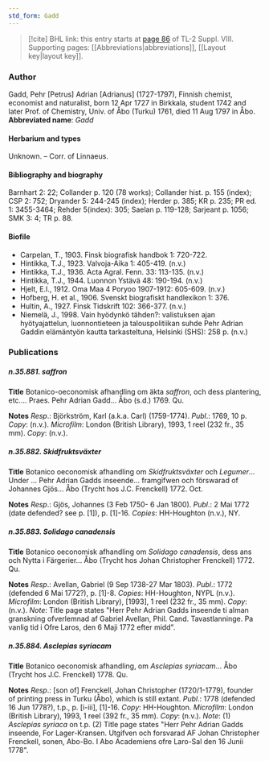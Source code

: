 ```yaml
---
std_form: Gadd
---
```


> [!cite] BHL link: this entry starts at [page 86](https://www.biodiversitylibrary.org/page/33258564) of TL-2 Suppl. VIII.
> Supporting pages: [[Abbreviations|abbreviations]], [[Layout key|layout key]].

### Author

Gadd, Pehr \[Petrus\] Adrian \[Adrianus\] (1727-1797), Finnish chemist, economist and naturalist, born 12 Apr 1727 in Birkkala, student 1742 and later Prof. of Chemistry, Univ. of Åbo (Turku) 1761, died 11 Aug 1797 in Åbo. 
**Abbreviated name**: *Gadd*

#### Herbarium and types

Unknown. – Corr. of Linnaeus.

#### Bibliography and biography

Barnhart 2: 22; Collander p. 120 (78 works); Collander hist. p. 155 (index); CSP 2: 752; Dryander 5: 244-245 (index); Herder p. 385; KR p. 235; PR ed. 1: 3455-3464; Rehder 5(index): 305; Saelan p. 119-128; Sarjeant p. 1056; SMK 3: 4; TR p. 88.

#### Biofile

- Carpelan, T., 1903. Finsk biografisk handbok 1: 720-722.
- Hintikka, T.J., 1923. Valvoja-Aika 1: 405-419. (n.v.)
- Hintikka, T.J., 1936. Acta Agral. Fenn. 33: 113-135. (n.v.)
- Hintikka, T.J., 1944. Luonnon Ystävä 48: 190-194. (n.v.)
- Hjelt, E.I., 1912. Oma Maa 4 Poryoo 1907-1912: 605-609. (n.v.)
- Hofberg, H. et al., 1906. Svenskt biografiskt handlexikon 1: 376.
- Hultin, A., 1927. Finsk Tidskrift 102: 366-377. (n.v.)
- Niemelä, J., 1998. Vain hyödynkö tähden?: valistuksen ajan hyötyajattelun, luonnontieteen ja talouspolitiikan suhde Pehr Adrian Gaddin elämäntyön kautta tarkasteltuna, Helsinki (SHS): 258 p. (n.v.)

### Publications

##### n.35.881. saffron

**Title**
Botanico-oeconomisk afhandling om äkta *saffron*, och dess plantering, etc.... Praes. Pehr Adrian Gadd... Åbo (s.d.) 1769. Qu.

**Notes**
*Resp*.: Björkström, Karl (a.k.a. Carl) (1759-1774).
*Publ*.: 1769, 10 p. *Copy*: (n.v.). *Microfilm*: London (British Library), 1993, 1 reel (232 fr., 35 mm). *Copy*: (n.v.).

##### n.35.882. Skidfruktsväxter

**Title**
Botanico oeconomisk afhandling om *Skidfruktsväxter* och *Legumer*... Under ... Pehr Adrian Gadds inseende... framgifwen och förswarad of Johannes Gjös... Åbo (Trycht hos J.C. Frenckell) 1772. Oct.

**Notes**
*Resp*.: Gjös, Johannes (3 Feb 1750- 6 Jan 1800).
*Publ*.: 2 Mai 1772 (date defended? see p. \[1\]), p. \[1\]-16. *Copies*: HH-Houghton (n.v.), NY.

##### n.35.883. Solidago canadensis

**Title**
Botanico oeconomisk afhandling om *Solidago canadensis*, dess ans och Nytta i Färgerier... Åbo (Trycht hos Johan Christopher Frenckell) 1772. Qu.

**Notes**
*Resp*.: Avellan, Gabriel (9 Sep 1738-27 Mar 1803).
*Publ*.: 1772 (defended 6 Mai 1772?), p. \[1\]-8. *Copies*: HH-Houghton, NYPL (n.v.). *Microfilm*: London (British Library), \[1993\], 1 reel (232 fr., 35 mm). *Copy*: (n.v.).
*Note*: Title page states "Herr Pehr Adrian Gadds inseende ti alman granskning ofverlemnad af Gabriel Avellan, Phil. Cand. Tavastlanninge. Pa vanlig tid i Ofre Laros, den 6 Maji 1772 efter midd".

##### n.35.884. Asclepias syriacam

**Title**
Botanico oeconomisk afhandling, om *Asclepias syriacam*... Åbo (Trycht hos J.C. Frenckell) 1778. Qu.

**Notes**
*Resp*.: \[son of\] Frenckell, Johan Christopher (1720/1-1779), founder of printing press in Turku (Åbo), which is still extant.
*Publ*.: 1778 (defended 16 Jun 1778?), t.p., p. \[i-iii\], \[1\]-16. *Copy*: HH-Houghton. *Microfilm*: London (British Library), 1993, 1 reel (392 fr., 35 mm). *Copy*: (n.v.).
*Note*: (1) *Asclepias syriaca* on t.p. (2) Title page states "Herr Pehr Adrian Gadds inseende, For Lager-Kransen. Utgifven och forsvarad AF Johan Christopher Frenckell, sonen, Abo-Bo. I Abo Academiens ofre Laro-Sal den 16 Junii 1778".

